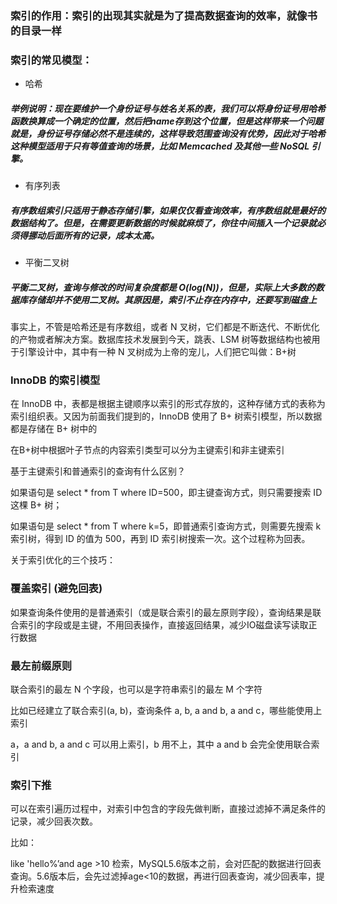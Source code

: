 

### 索引的作用：索引的出现其实就是为了提高数据查询的效率，就像书的目录一样

### 索引的常见模型：

- 哈希

##### 举例说明：现在要维护一个身份证号与姓名关系的表，我们可以将身份证号用哈希函数换算成一个确定的位置，然后把name存到这个位置，但是这样带来一个问题就是，身份证号存储必然不是连续的，这样导致范围查询没有优势，因此对于哈希这种模型适用于只有等值查询的场景，比如 Memcached 及其他一些 NoSQL 引擎。

- 有序列表

##### 有序数组索引只适用于静态存储引擎，如果仅仅看查询效率，有序数组就是最好的数据结构了。但是，在需要更新数据的时候就麻烦了，你往中间插入一个记录就必须得挪动后面所有的记录，成本太高。

- 平衡二叉树

##### 平衡二叉树，查询与修改的时间复杂度都是 O(log(N))，但是，实际上大多数的数据库存储却并不使用二叉树。其原因是，索引不止存在内存中，还要写到磁盘上

事实上，不管是哈希还是有序数组，或者 N 叉树，它们都是不断迭代、不断优化的产物或者解决方案。数据库技术发展到今天，跳表、LSM 树等数据结构也被用于引擎设计中，其中有一种 N 叉树成为上帝的宠儿，人们把它叫做：B+树


### InnoDB 的索引模型


在 InnoDB 中，表都是根据主键顺序以索引的形式存放的，这种存储方式的表称为索引组织表。又因为前面我们提到的，InnoDB 使用了 B+ 树索引模型，所以数据都是存储在 B+ 树中的

在B+树中根据叶子节点的内容索引类型可以分为主键索引和非主键索引

基于主键索引和普通索引的查询有什么区别？

如果语句是 select * from T where ID=500，即主键查询方式，则只需要搜索 ID 这棵 B+ 树；

如果语句是 select * from T where k=5，即普通索引查询方式，则需要先搜索 k 索引树，得到 ID 的值为 500，再到 ID 索引树搜索一次。这个过程称为回表。


关于索引优化的三个技巧：

### 覆盖索引 (避免回表)

如果查询条件使用的是普通索引（或是联合索引的最左原则字段），查询结果是联合索引的字段或是主键，不用回表操作，直接返回结果，减少IO磁盘读写读取正行数据

### 最左前缀原则 

联合索引的最左 N 个字段，也可以是字符串索引的最左 M 个字符

比如已经建立了联合索引(a, b)，查询条件 a, b, a and b, a and c，哪些能使用上索引

a，a and b, a and c 可以用上索引，b 用不上，其中 a and b 会完全使用联合索引

### 索引下推

可以在索引遍历过程中，对索引中包含的字段先做判断，直接过滤掉不满足条件的记录，减少回表次数。

比如：

like 'hello%’and age >10 检索，MySQL5.6版本之前，会对匹配的数据进行回表查询。5.6版本后，会先过滤掉age<10的数据，再进行回表查询，减少回表率，提升检索速度
